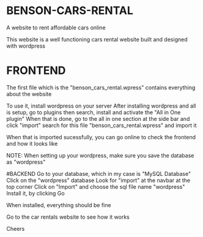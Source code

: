 # BENSON-CARS-RENTAL
A website to rent affordable cars online 

This website is a well functioning cars rental website built and designed with wordpress

# FRONTEND

The first file which is the "benson_cars_rental.wpress" contains everything about the website

To use it, install wordpress on your server
After installing wordpress and all is setup, go to plugins then search, install and activate the "All in One plugin"
When that is done, go to the all in one section at the side bar and click "import" 
search for this file "benson_cars_rental.wpress" and import it

When that is imported sucessfully, you can go online to check the frontend and how it looks like

NOTE: When setting up your wordpress, make sure you save the database as "wordpress"

#BACKEND
Go to your database, which in my case is "MySQL Database"
Click on the "wordpress" database
Look for "import" at the navbar at the top corner
Click on "Import" and choose the sql file name "wordpress"
Install it, by clicking Go

When installed, everything should be fine

Go to the car rentals website to see how it works

Cheers



